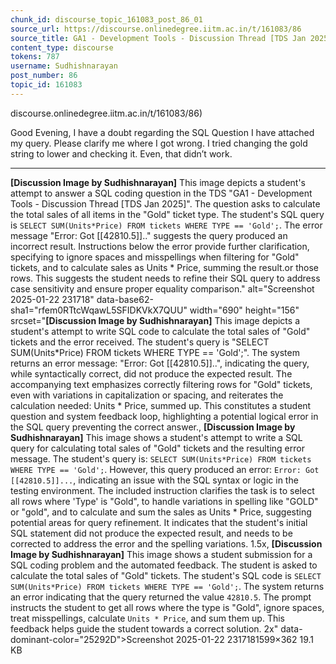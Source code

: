 ```yaml
---
chunk_id: discourse_topic_161083_post_86_01
source_url: https://discourse.onlinedegree.iitm.ac.in/t/161083/86
source_title: GA1 - Development Tools - Discussion Thread [TDS Jan 2025]
content_type: discourse
tokens: 787
username: Sudhishnarayan
post_number: 86
topic_id: 161083
---
```


discourse.onlinedegree.iitm.ac.in/t/161083/86)

Good Evening, I have a doubt regarding the SQL Question I have attached my query. Please clarify me where I got wrong. I tried changing the gold string to lower and checking it. Even, that didn’t work.

---

**[Discussion Image by Sudhishnarayan]** This image depicts a student's attempt to answer a SQL coding question in the TDS "GA1 - Development Tools - Discussion Thread [TDS Jan 2025]". The question asks to calculate the total sales of all items in the "Gold" ticket type. The student's SQL query is `SELECT SUM(Units*Price) FROM tickets WHERE TYPE == 'Gold';`. The error message "Error: Got [[42810.5]].." suggests the query produced an incorrect result. Instructions below the error provide further clarification, specifying to ignore spaces and misspellings when filtering for "Gold" tickets, and to calculate sales as Units * Price, summing the result.or those rows. This suggests the student needs to refine their SQL query to address case sensitivity and ensure proper equality comparison." alt="Screenshot 2025-01-22 231718" data-base62-sha1="rfem0RTtcWqawL5SFIDKVkX7QUU" width="690" height="156" srcset="**[Discussion Image by Sudhishnarayan]** This image depicts a student's attempt to write SQL code to calculate the total sales of "Gold" tickets and the error received. The student's query is "SELECT SUM(Units*Price) FROM tickets WHERE TYPE == 'Gold';". The system returns an error message: "Error: Got [[42810.5]]..", indicating the query, while syntactically correct, did not produce the expected result. The accompanying text emphasizes correctly filtering rows for "Gold" tickets, even with variations in capitalization or spacing, and reiterates the calculation needed: Units * Price, summed up. This constitutes a student question and system feedback loop, highlighting a potential logical error in the SQL query preventing the correct answer., **[Discussion Image by Sudhishnarayan]** This image shows a student's attempt to write a SQL query for calculating total sales of "Gold" tickets and the resulting error message. The student's query is: `SELECT SUM(Units*Price) FROM tickets WHERE TYPE == 'Gold';`. However, this query produced an error: `Error: Got [[42810.5]]...`, indicating an issue with the SQL syntax or logic in the testing environment. The included instruction clarifies the task is to select all rows where 'Type' is "Gold", to handle variations in spelling like "GOLD" or "gold", and to calculate and sum the sales as Units * Price, suggesting potential areas for query refinement. It indicates that the student's initial SQL statement did not produce the expected result, and needs to be corrected to address the error and the spelling variations. 1.5x, **[Discussion Image by Sudhishnarayan]** This image shows a student submission for a SQL coding problem and the automated feedback. The student is asked to calculate the total sales of "Gold" tickets. The student's SQL code is `SELECT SUM(Units*Price) FROM tickets WHERE TYPE == 'Gold';`. The system returns an error indicating that the query returned the value `42810.5`. The prompt instructs the student to get all rows where the type is "Gold", ignore spaces, treat misspellings, calculate `Units * Price`, and sum them up. This feedback helps guide the student towards a correct solution. 2x" data-dominant-color="25292D">Screenshot 2025-01-22 2317181599×362 19.1 KB
